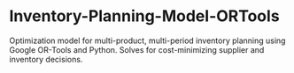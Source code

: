 # Inventory-Planning-Model-ORTools
Optimization model for multi-product, multi-period inventory planning using Google OR-Tools and Python. Solves for cost-minimizing supplier and inventory decisions.
